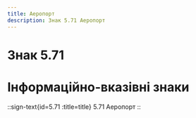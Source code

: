 ```yaml
---
title: Аеропорт
description: Знак 5.71 Аеропорт
---
```

# Знак 5.71
# Інформаційно-вказівні знаки
::sign-text{id=5.71 :title=title}
5.71 Аеропорт
::